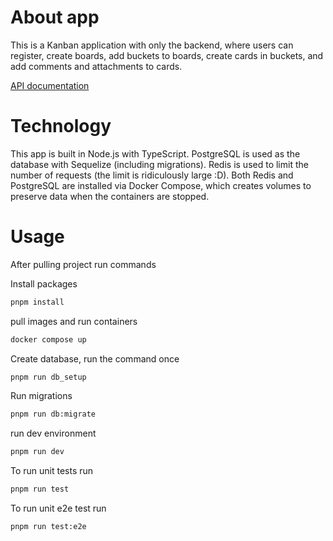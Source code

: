 # About app

This is a Kanban application with only the backend, where users can register, create boards, add buckets to boards, create cards in buckets, and add comments and attachments to cards. 

<a href="https://documenter.getpostman.com/view/29627772/2sAYBXBr2d">API documentation</a>

# Technology
This app is built in Node.js with TypeScript. PostgreSQL is used as the database with Sequelize (including migrations). Redis is used to limit the number of requests (the limit is ridiculously large :D). Both Redis and PostgreSQL are installed via Docker Compose, which creates volumes to preserve data when the containers are stopped.


# Usage
After pulling project run commands

Install packages
```bash
pnpm install
```
pull images and run containers 
```bash 
docker compose up
```
Create database, run the command once
```bash
pnpm run db_setup
```
Run migrations
```bash
pnpm run db:migrate
```
run dev environment
```bash
pnpm run dev
```

To run unit tests run
```bash
pnpm run test
```
To run unit e2e test run
```bash
pnpm run test:e2e
```